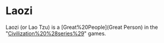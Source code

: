 # Laozi

Laozi (or Lao Tzu) is a [Great%20People](Great Person) in the "[Civilization%20%28series%29](Civilization)" games.